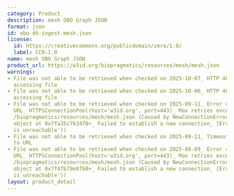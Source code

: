 ```yaml
---
category: Product
description: mesh OBO Graph JSON
format: json
id: obo-db-ingest.mesh.json
license:
  id: https://creativecommons.org/publicdomain/zero/1.0/
  label: CC0-1.0
name: mesh OBO Graph JSON
product_url: https://w3id.org/biopragmatics/resources/mesh/mesh.json
warnings:
- File was not able to be retrieved when checked on 2025-10-07_ HTTP 404 error when
  accessing file
- File was not able to be retrieved when checked on 2025-10-06_ HTTP 404 error when
  accessing file
- File was not able to be retrieved when checked on 2025-09-11_ Error connecting to
  URL_ HTTPSConnectionPool(host='w3id.org', port=443)_ Max retries exceeded with url_
  /biopragmatics/resources/mesh/mesh.json (Caused by NewConnectionError('<urllib3.connection.HTTPSConnection
  object at 0x7fa35c763470>_ Failed to establish a new connection_ [Errno 101] Network
  is unreachable'))
- File was not able to be retrieved when checked on 2025-09-11_ Timeout connecting
  to URL
- File was not able to be retrieved when checked on 2025-09-09_ Error connecting to
  URL_ HTTPSConnectionPool(host='w3id.org', port=443)_ Max retries exceeded with url_
  /biopragmatics/resources/mesh/mesh.json (Caused by NewConnectionError('<urllib3.connection.HTTPSConnection
  object at 0x7f4fb79e8fb0>_ Failed to establish a new connection_ [Errno 101] Network
  is unreachable'))
layout: product_detail
---
```

